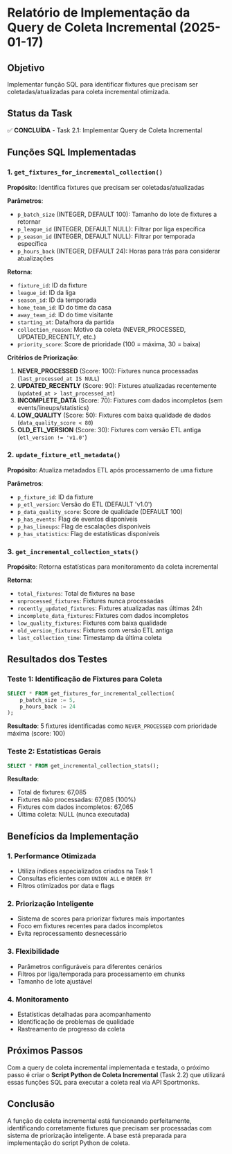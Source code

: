 # Relatório de Implementação da Query de Coleta Incremental (2025-01-17)

## Objetivo
Implementar função SQL para identificar fixtures que precisam ser coletadas/atualizadas para coleta incremental otimizada.

## Status da Task
✅ **CONCLUÍDA** - Task 2.1: Implementar Query de Coleta Incremental

## Funções SQL Implementadas

### 1. `get_fixtures_for_incremental_collection()`
**Propósito**: Identifica fixtures que precisam ser coletadas/atualizadas

**Parâmetros**:
- `p_batch_size` (INTEGER, DEFAULT 100): Tamanho do lote de fixtures a retornar
- `p_league_id` (INTEGER, DEFAULT NULL): Filtrar por liga específica
- `p_season_id` (INTEGER, DEFAULT NULL): Filtrar por temporada específica
- `p_hours_back` (INTEGER, DEFAULT 24): Horas para trás para considerar atualizações

**Retorna**:
- `fixture_id`: ID da fixture
- `league_id`: ID da liga
- `season_id`: ID da temporada
- `home_team_id`: ID do time da casa
- `away_team_id`: ID do time visitante
- `starting_at`: Data/hora da partida
- `collection_reason`: Motivo da coleta (NEVER_PROCESSED, UPDATED_RECENTLY, etc.)
- `priority_score`: Score de prioridade (100 = máxima, 30 = baixa)

**Critérios de Priorização**:
1. **NEVER_PROCESSED** (Score: 100): Fixtures nunca processadas (`last_processed_at IS NULL`)
2. **UPDATED_RECENTLY** (Score: 90): Fixtures atualizadas recentemente (`updated_at > last_processed_at`)
3. **INCOMPLETE_DATA** (Score: 70): Fixtures com dados incompletos (sem events/lineups/statistics)
4. **LOW_QUALITY** (Score: 50): Fixtures com baixa qualidade de dados (`data_quality_score < 80`)
5. **OLD_ETL_VERSION** (Score: 30): Fixtures com versão ETL antiga (`etl_version != 'v1.0'`)

### 2. `update_fixture_etl_metadata()`
**Propósito**: Atualiza metadados ETL após processamento de uma fixture

**Parâmetros**:
- `p_fixture_id`: ID da fixture
- `p_etl_version`: Versão do ETL (DEFAULT 'v1.0')
- `p_data_quality_score`: Score de qualidade (DEFAULT 100)
- `p_has_events`: Flag de eventos disponíveis
- `p_has_lineups`: Flag de escalações disponíveis
- `p_has_statistics`: Flag de estatísticas disponíveis

### 3. `get_incremental_collection_stats()`
**Propósito**: Retorna estatísticas para monitoramento da coleta incremental

**Retorna**:
- `total_fixtures`: Total de fixtures na base
- `unprocessed_fixtures`: Fixtures nunca processadas
- `recently_updated_fixtures`: Fixtures atualizadas nas últimas 24h
- `incomplete_data_fixtures`: Fixtures com dados incompletos
- `low_quality_fixtures`: Fixtures com baixa qualidade
- `old_version_fixtures`: Fixtures com versão ETL antiga
- `last_collection_time`: Timestamp da última coleta

## Resultados dos Testes

### Teste 1: Identificação de Fixtures para Coleta
```sql
SELECT * FROM get_fixtures_for_incremental_collection(
    p_batch_size := 5,
    p_hours_back := 24
);
```

**Resultado**: 5 fixtures identificadas como `NEVER_PROCESSED` com prioridade máxima (score: 100)

### Teste 2: Estatísticas Gerais
```sql
SELECT * FROM get_incremental_collection_stats();
```

**Resultado**:
- Total de fixtures: 67,085
- Fixtures não processadas: 67,085 (100%)
- Fixtures com dados incompletos: 67,065
- Última coleta: NULL (nunca executada)

## Benefícios da Implementação

### 1. Performance Otimizada
- Utiliza índices especializados criados na Task 1
- Consultas eficientes com `UNION ALL` e `ORDER BY`
- Filtros otimizados por data e flags

### 2. Priorização Inteligente
- Sistema de scores para priorizar fixtures mais importantes
- Foco em fixtures recentes para dados incompletos
- Evita reprocessamento desnecessário

### 3. Flexibilidade
- Parâmetros configuráveis para diferentes cenários
- Filtros por liga/temporada para processamento em chunks
- Tamanho de lote ajustável

### 4. Monitoramento
- Estatísticas detalhadas para acompanhamento
- Identificação de problemas de qualidade
- Rastreamento de progresso da coleta

## Próximos Passos
Com a query de coleta incremental implementada e testada, o próximo passo é criar o **Script Python de Coleta Incremental** (Task 2.2) que utilizará essas funções SQL para executar a coleta real via API Sportmonks.

## Conclusão
A função de coleta incremental está funcionando perfeitamente, identificando corretamente fixtures que precisam ser processadas com sistema de priorização inteligente. A base está preparada para implementação do script Python de coleta.
